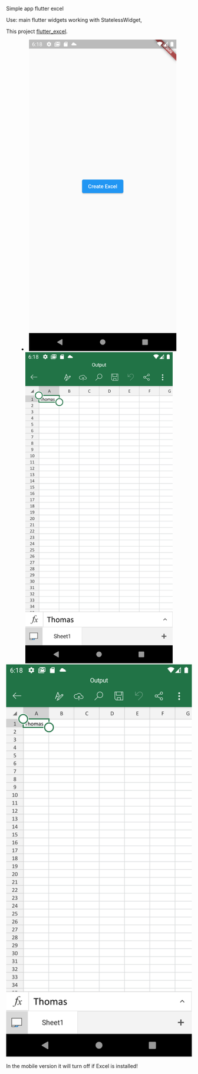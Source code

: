 Simple app flutter excel

Use:
main flutter widgets
working with StatelessWidget, 

This project [flutter_excel](https://github.com/Antonyakov/flutter_excel).
   
<li align="center">
    <img src="https://github.com/Antonyakov/flutter_excel/blob/master/Screenshot_1673936283.png" width="400" alt="accessibility text">  
    <img src="https://github.com/Antonyakov/flutter_excel/blob/master/Screenshot_1673936297.png" width="400" alt="accessibility text">
    <img src="https://github.com/Antonyakov/flutter_excel/blob/master/Screenshot_1673936297.png" width="600" alt="accessibility text">   
</li>

In the mobile version it will turn off if Excel is installed!
